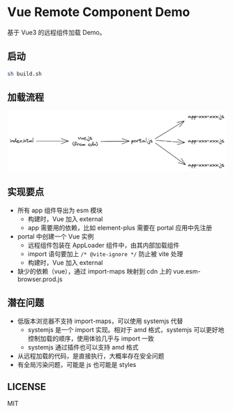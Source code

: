 # Vue Remote Component Demo

基于 Vue3 的远程组件加载 Demo。

## 启动

```sh
sh build.sh
```

## 加载流程

![流程图](./loading-flow.png)

## 实现要点

- 所有 app 组件导出为 esm 模块
    - 构建时，Vue 加入 external
    - app 需要用的依赖，比如 element-plus 需要在 portal 应用中先注册
- portal 中创建一个 Vue 实例
    - 远程组件包装在 AppLoader 组件中，由其内部加载组件
    - import 语句要加上 `/* @vite-ignore */` 防止被 vite 处理
    - 构建时，Vue 加入 external
- 缺少的依赖（vue），通过 import-maps 映射到 cdn 上的 vue.esm-browser.prod.js

## 潜在问题

- 低版本浏览器不支持 import-maps，可以使用 systemjs 代替
    - systemjs 是一个 import 实现。相对于 amd 格式，systemjs 可以更好地控制加载的顺序，使用体验几乎与 import 一致
    - systemjs 通过插件也可以支持 amd 格式
- 从远程加载的代码，是直接执行，大概率存在安全问题
- 有全局污染问题，可能是 js 也可能是 styles

## LICENSE

MIT
